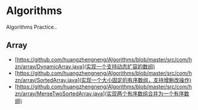 # Algorithms
Algorithms Practice..

## Array

+ [https://github.com/huangzhengneng/Algorithms/blob/master/src/com/hzn/array/DynamicArray.java](实现一个支持动态扩容的数组)
+ [https://github.com/huangzhengneng/Algorithms/blob/master/src/com/hzn/array/SortedArray.java](实现一个大小固定的有序数组，支持增删改操作)
+ [https://github.com/huangzhengneng/Algorithms/blob/master/src/com/hzn/array/MergeTwoSortedArray.java](实现两个有序数组合并为一个有序数组)
